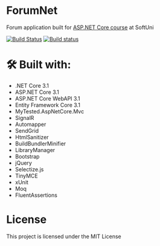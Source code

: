 # ForumNet

<p>Forum application built for <a href="https://softuni.bg/trainings/2796/asp-net-core-february-2020">ASP.NET Core course</a> at SoftUni</p>

[![Build Status](https://dev.azure.com/Tsenkow/ForumNet/_apis/build/status/ForumNet-Azure%20Web%20App%20for%20ASP.NET-CI?branchName=master)](https://dev.azure.com/Tsenkow/ForumNet/_build/latest?definitionId=4&branchName=master) [![Build status](https://ci.appveyor.com/api/projects/status/y8re5a60joksloym?svg=true)](https://ci.appveyor.com/project/kalintsenkov/forumnet)
# 🛠 Built with:
* .NET Core 3.1
* ASP.NET Core 3.1
* ASP.NET Core WebAPI 3.1
* Entity Framework Core 3.1
* MyTested.AspNetCore.Mvc
* SignalR
* Automapper
* SendGrid
* HtmlSanitizer
* BuildBundlerMinifier
* LibraryManager
* Bootstrap
* jQuery
* Selectize.js
* TinyMCE
* xUnit
* Moq
* FluentAssertions

# License

This project is licensed under the MIT License
